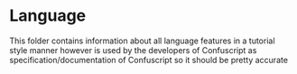 # Language

This folder contains information about all language features in a tutorial style manner however 
is used by the developers of Confuscript as specification/documentation of Confuscript so it 
should be pretty accurate
